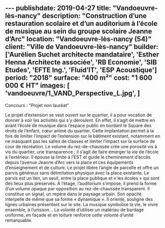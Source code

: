 ﻿﻿---
publishdate: 2019-04-27
title: "Vandoeuvre-lès-nancy"
description: "Construction d’une restauration scolaire et d’un auditorium à l’école de musique au sein du groupe scolaire Jeanne d’Arc"
location: "Vandoeuvre-lès-nancy (54)"
client: "Ville de Vandoeuvre-lès-nancy"
builder: ['Aurélien Suchet architecte mandataire', 'Esther Henna Architecte associée', 'RB Economie', 'SIB Etudes', 'EFTE Ing.', 'Fluid’IT', 'ESP Acoustique']
period: "2018"
surface: "400 m²"
cost: "1 600 000 € HT"
images: [
'vandoeuvre/1_VAND_Perspective_L.jpg',
]
---
Concours : "Projet non lauréat"

Le projet d’extension se veut ouvert sur le quartier, il a pour vocation de donner à voir les activités qui s’y déroulent. En effet, il s’agit de mettre en avant l’école de musique dans l’espace public en bordant le Square des droits de l’enfant, cœur animé du quartier.
Cette implantation permet à la fois de limiter l’impact de l’extension sur le bâtiment existant, notamment en ne masquant pas les salles de classes et limiter l’impact sur la surface de cour de récréation.
Le volume du rez-de-chaussée crée une porosité vis à vis du quartier, une transparence ; il s’agit de faire émerger la vie de l’école à l’extérieur. Il épouse la limite à l’EST et guide le cheminement d’accès depuis l’avenue Jeanne d’Arc vers la place et ces équipements d’enseignement et de culture.
Le projet libère l’angle de parcelle et offre un parvis généreux sans délimitation physique avec la place existante. Le parvis est un lien, un seuil, entre la place publique et « les écoles » qui sont des lieux plus préservés.
A l’étage, l’auditorium s’impose, il prend la forme d’un volume opaque par opposition au rez-de-chaussée transparent. Il constitue un signal, un repère dans le paysage urbain. Son opacité interpelle de même que sa forme « dynamique ». Il oriente, souligne des lignes urbaines présentent sur le site. La musique symbolise la vie, le vivre ensemble, à l’unisson… La volonté d’utiliser un matériau de bardage uniforme, en façade et en toiture renforce cette volonté d’unité remarquable.
